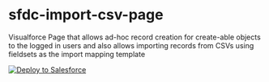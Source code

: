# sfdc-import-csv-page
Visualforce Page that allows ad-hoc record creation for create-able objects to the logged in users and also allows importing records from CSVs using fieldsets as the import mapping template 

<a href="https://githubsfdeploy.herokuapp.com/app/githubdeploy/nhelterbrand/sfdc-import-csv-page">
  <img alt="Deploy to Salesforce" src="https://raw.githubusercontent.com/afawcett/githubsfdeploy/master/deploy.png">
</a>
